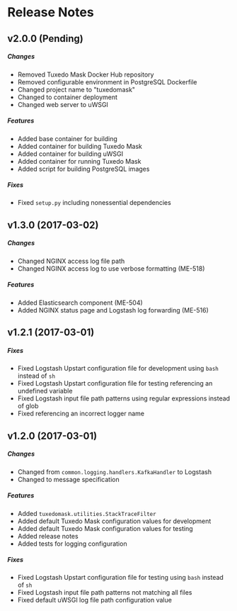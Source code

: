 # Release Notes

## v2.0.0 (Pending)
##### Changes
- Removed Tuxedo Mask Docker Hub repository
- Removed configurable environment in PostgreSQL Dockerfile
- Changed project name to "tuxedomask"
- Changed to container deployment
- Changed web server to uWSGI

##### Features
- Added base container for building
- Added container for building Tuxedo Mask
- Added container for building uWSGI
- Added container for running Tuxedo Mask
- Added script for building PostgreSQL images

##### Fixes
- Fixed `setup.py` including nonessential dependencies

## v1.3.0 (2017-03-02)
##### Changes
- Changed NGINX access log file path
- Changed NGINX access log to use verbose formatting (ME-518)

##### Features
- Added Elasticsearch component (ME-504)
- Added NGINX status page and Logstash log forwarding (ME-516)

## v1.2.1 (2017-03-01)
##### Fixes
- Fixed Logstash Upstart configuration file for development using `bash` instead of `sh`
- Fixed Logstash Upstart configuration file for testing referencing an undefined variable
- Fixed Logstash input file path patterns using regular expressions instead of glob
- Fixed referencing an incorrect logger name

## v1.2.0 (2017-03-01)
##### Changes
- Changed from `common.logging.handlers.KafkaHandler` to Logstash
- Changed to message specification

##### Features
- Added `tuxedomask.utilities.StackTraceFilter`
- Added default Tuxedo Mask configuration values for development
- Added default Tuxedo Mask configuration values for testing
- Added release notes
- Added tests for logging configuration

##### Fixes
- Fixed Logstash Upstart configuration file for testing using `bash` instead of `sh`
- Fixed Logstash input file path patterns not matching all files
- Fixed default uWSGI log file path configuration value
